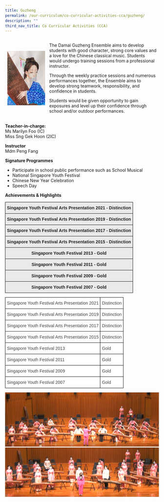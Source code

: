 ```yaml
---
title: Guzheng
permalink: /our-curriculum/co-curricular-activities-cca/guzheng/
description: ""
third_nav_title: Co Curricular Activities (CCA)
---
```

<table>
<thead>
  <tr>
    <td><img style="width: 100%;" src="/images/gu1.png" align = "left" /></td>
    <td><p>The Damai Guzheng Ensemble aims to develop students with good character, strong core values and a love for the Chinese classical music. Students would undergo training sessions from a professional instructor.&nbsp;</p>
<p>Through the weekly practice sessions and numerous performances together, the Ensemble aims to develop strong teamwork, responsibility, and confidence in students.&nbsp;</p>
<p>Students would be given opportunity to gain exposures and level up their confidence through school and/or outdoor performances.</p></td>
  </tr>
</thead>
</table>

<p><strong>Teacher-in-charge:<br /></strong>Ms Marilyn Foo (IC)<br />Miss Sng Gek Hoon (2IC)</p>
<p><strong>Instructor<br /></strong>Mdm Peng Fang&nbsp;</p>
<p><strong>Signature Programmes&nbsp;</strong></p>
<ul>
<li>Participate in school public performance such as School Musical&nbsp;</li>
<li>National Singapore Youth Festival</li>
<li>Chinese New Year Celebration</li>
<li>Speech Day</li>
</ul>
<p><strong>Achievements</strong><strong>&nbsp;&amp; Highlights</strong></p>

<style type="text/css">
.tg  {border-collapse:collapse;border-spacing:0;}
.tg td{border-color:black;border-style:solid;border-width:1px;font-family:Arial, sans-serif;font-size:14px;
  overflow:hidden;padding:10px 5px;word-break:normal;}
.tg th{border-color:black;border-style:solid;border-width:1px;font-family:Arial, sans-serif;font-size:14px;
  font-weight:normal;overflow:hidden;padding:10px 5px;word-break:normal;}
.tg .tg-j0e3{background-color:#EAEAEA;color:#222;font-weight:bold;text-align:center;vertical-align:middle}
</style>
<table class="tg">
<thead>
  <tr>
    <th class="tg-j0e3"><span style="color:#222;background-color:#EAEAEA">Singapore Youth Festival Arts Presentation 2021 - Distinction</span></th>
  </tr>
</thead>

<thead>
  <tr>
    <th class="tg-j0e3"><span style="color:#222;background-color:#EAEAEA">Singapore Youth Festival Arts Presentation 2019 - Distinction</span></th>
  </tr>
</thead>
	
	
  <tr>
    <th class="tg-j0e3"><span style="color:#222;background-color:#EAEAEA">Singapore Youth Festival Arts Presentation 2017 - Distinction</span></th>
  </tr>
</thead>

<thead>
  <tr>
    <th class="tg-j0e3"><span style="color:#222;background-color:#EAEAEA">Singapore Youth Festival Arts Presentation 2015 - Distinction</span></th>
  </tr>
</thead>

<thead>
  <tr>
    <th class="tg-j0e3"><span style="color:#222;background-color:#EAEAEA">Singapore Youth Festival 2013 - Gold</span></th>
  </tr>
</thead>

<thead>
  <tr>
    <th class="tg-j0e3"><span style="color:#222;background-color:#EAEAEA">Singapore Youth Festival 2011 - Gold</span></th>
  </tr>
</thead>

<thead>
  <tr>
    <th class="tg-j0e3"><span style="color:#222;background-color:#EAEAEA">Singapore Youth Festival 2009 - Gold</span></th>
  </tr>
</thead>

<thead>
  <tr>
    <th class="tg-j0e3"><span style="color:#222;background-color:#EAEAEA">Singapore Youth Festival 2007 - Gold</span></th>
  </tr>
</thead>





<style type="text/css">
.tg  {border-collapse:collapse;border-spacing:0;}
.tg td{border-color:black;border-style:solid;border-width:1px;font-family:Arial, sans-serif;font-size:14px;
  overflow:hidden;padding:10px 5px;word-break:normal;}
.tg th{border-color:black;border-style:solid;border-width:1px;font-family:Arial, sans-serif;font-size:14px;
  font-weight:normal;overflow:hidden;padding:10px 5px;word-break:normal;}
.tg .tg-fwnj{background-color:#FFF;color:#454545;text-align:left;vertical-align:top}
</style>
<table class="tg">
<thead>
  <tr>
    <th class="tg-fwnj">Singapore Youth Festival Arts Presentation 2021</th>
    <th class="tg-fwnj">Distinction</th>
  </tr>
</thead>
<tbody>
  <tr>
    <td class="tg-fwnj">Singapore Youth Festival Arts Presentation 2019</td>
    <td class="tg-fwnj">Distinction</td>
  </tr>
  <tr>
    <td class="tg-fwnj">Singapore Youth Festival Arts Presentation 2017</td>
    <td class="tg-fwnj">Distinction</td>
  </tr>
  <tr>
    <td class="tg-fwnj">Singapore Youth Festival Arts Presentation 2015</td>
    <td class="tg-fwnj">Distinction</td>
  </tr>
  <tr>
    <td class="tg-fwnj">Singapore Youth Festival 2013</td>
    <td class="tg-fwnj">Gold</td>
  </tr>
  <tr>
    <td class="tg-fwnj">Singapore Youth Festival 2011</td>
    <td class="tg-fwnj">Gold</td>
  </tr>
  <tr>
    <td class="tg-fwnj">Singapore Youth Festival 2009</td>
    <td class="tg-fwnj">Gold</td>
  </tr>
  <tr>
    <td class="tg-fwnj">Singapore Youth Festival 2007</td>
    <td class="tg-fwnj">Gold</td>
  </tr>
</tbody>
</table>
<img src="/images/gu2.png">
<img src="/images/gu3.png">